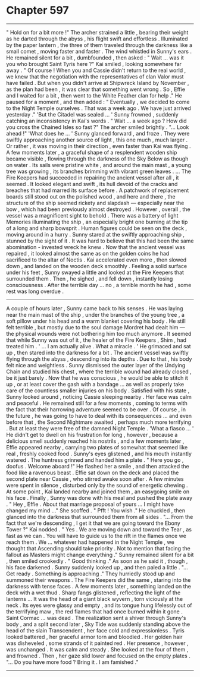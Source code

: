 
# Chapter 597


---

" Hold on for a bit more !"
The archer strained a little , bearing their weight as he darted through the abyss , his flight swift and effortless . Illuminated by the paper lantern , the three of them traveled through the darkness like a small comet , moving faster and faster .
The wind whistled in Sunny's ears .
He remained silent for a bit , dumbfounded , then asked :
" Wait … was it you who brought Saint Tyris here ?"
Kai smiled , looking somewhere far away .
" Of course ! When you and Cassie didn't return to the real world , we knew that the negotiation with the representatives of clan Valor must have failed . But when you didn't arrive at Shipwreck Island by November , as the plan had been , it was clear that something went wrong . So , Effie and I waited for a bit , then went to the White Feather clan for help ."
He paused for a moment , and then added :
" Eventually , we decided to come to the Night Temple ourselves . That was a week ago . We have just arrived yesterday ."
'But the Citadel was sealed … '
Sunny frowned , suddenly catching an inconsistency in Kai's words .
" Wait … a week ago ? How did you cross the Chained Isles so fast ?"
The archer smiled brightly .
"... Look ahead !"
'What does he … '
Sunny glanced forward , and froze .
They were swiftly approaching another source of light , this one much , much larger . Or rather , it was moving in their direction , even faster than Kai was flying .
A few moments later , a graceful shape of a resplendent wooden ship became visible , flowing through the darkness of the Sky Below as though on water . Its sails were pristine white , and around the main mast , a young tree was growing , its branches brimming with vibrant green leaves .
… The Fire Keepers had succeeded in repairing the ancient vessel after all , it seemed .
It looked elegant and swift , its hull devoid of the cracks and breaches that had marred its surface before . A patchwork of replacement boards still stood out on the polished wood , and here and there , the structure of the ship seemed rickety and slapdash — especially near the bow , which had been previously almost destroyed . However , overall , the vessel was a magnificent sight to behold .
There was a battery of light Memories illuminating the ship , an especially bright one burning at the tip of a long and sharp bowsprit . Human figures could be seen on the deck , moving around in a hurry .
Sunny stared at the swiftly approaching ship , stunned by the sight of it . It was hard to believe that this had been the same abomination - invested wreck he knew .
Now that the ancient vessel was repaired , it looked almost the same as on the golden coins he had sacrificed to the altar of Noctis .
Kai accelerated even more , then slowed down , and landed on the wooden deck smoothly .
Feeling a solid surface under his feet , Sunny swayed a little and looked at the Fire Keepers that surrounded them .
Then , he sighed , and fell down , instantly losing consciousness .
After the terrible day … no , a terrible month he had , some rest was long overdue .
***
A couple of hours later , Sunny came back to his senses . He was laying near the main mast of the ship , under the branches of the young tree , a soft pillow under his head and a warm blanket covering his body . He still felt terrible , but mostly due to the soul damage Mordret had dealt him — the physical wounds were not bothering him too much anymore .
It seemed that while Sunny was out of it , the healer of the Fire Keepers , Shim , had treated him .
' ... I am actually alive . What a miracle . '
He grimaced and sat up , then stared into the darkness for a bit . The ancient vessel was swiftly flying through the abyss , descending into its depths . Due to that , his body felt nice and weightless .
Sunny dismissed the outer layer of the Undying Chain and studied his chest , where the terrible wound had already closed , be it just barely . Now that he was conscious , he would be able to stitch it up , or at least cover the gash with a bandage … as well as properly take care of the countless smaller injuries on his body .
Satisfied with his state , Sunny looked around , noticing Cassie sleeping nearby . Her face was calm and peaceful .
He remained still for a few moments , coming to terms with the fact that their harrowing adventure seemed to be over . Of course , in the future , he was going to have to deal with its consequences … and even before that , the Second Nightmare awaited , perhaps much more terrifying .
But at least they were free of the damned Night Temple .
'What a fiasco … '
He didn't get to dwell on his frustration for long , however , because a delicious smell suddenly reached his nostrils , and a few moments later , Effie appeared nearby , carrying two plates of somewhat that seemed like real , freshly cooked food .
Sunny's eyes glistened , and his mouth instantly watered .
The huntress grinned and handed him a plate .
" Here you go , doofus . Welcome aboard !"
He flashed her a smile , and then attacked the food like a ravenous beast . Effie sat down on the deck and placed the second plate near Cassie , who stirred awake soon after .
A few minutes were spent in silence , disturbed only by the sound of energetic chewing . At some point , Kai landed nearby and joined them , an easygoing smile on his face .
Finally , Sunny was done with his meal and pushed the plate away .
" Hey , Effie . About that marriage proposal of yours … I might have changed my mind …"
She scoffed .
" Pfft ! You wish ."
He chuckled , then glanced into the darkness that surrounded them from all sides .
"... From the fact that we're descending , I get it that we are going toward the Ebony Tower ?"
Kai nodded .
" Yes . We are moving down and toward the Tear , as fast as we can . You will have to guide us to the rift in the flames once we reach them . We … whatever had happened in the Night Temple , we thought that Ascending should take priority . Not to mention that facing the fallout as Masters might change everything ."
Sunny remained silent for a bit , then smiled crookedly .
" Good thinking ."
As soon as he said it , though , his face darkened .
Sunny suddenly looked up , and then paled a little .
"... Get ready . Something is approaching ."
They hurriedly stood up and summoned their weapons . The Fire Keepers did the same , staring into the darkness with tense faces .
A few moments later , something landed on the deck with a wet thud . Sharp fangs glistened , reflecting the light of the lanterns …
It was the head of a giant black wyvern , torn viciously at the neck . Its eyes were glassy and empty , and its tongue hung lifelessly out of the terrifying maw , the red flames that had once burned within it gone .
Saint Cormac … was dead .
The realization sent a shiver through Sunny's body , and a split second later , Sky Tide was suddenly standing above the head of the slain Transcendent , her face cold and expressionless .
Tyris looked battered , her graceful armor torn and bloodied . Her golden hair was disheveled , some strands of it painted red . Her presence , however , was unchanged .
It was calm and steady .
She looked at the four of them , and frowned .
Then , her gaze slid lower and focused on the empty plates .
"... Do you have more food ? Bring it . I am famished ."

---

